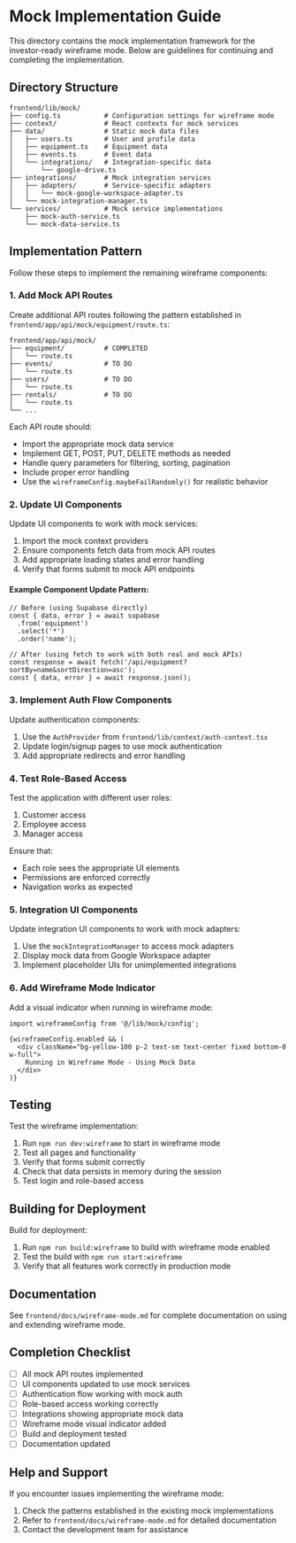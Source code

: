 # Mock Implementation Guide

This directory contains the mock implementation framework for the investor-ready wireframe mode. Below are guidelines for continuing and completing the implementation.

## Directory Structure

```
frontend/lib/mock/
├── config.ts           # Configuration settings for wireframe mode
├── context/            # React contexts for mock services
├── data/               # Static mock data files
│   ├── users.ts        # User and profile data
│   ├── equipment.ts    # Equipment data
│   ├── events.ts       # Event data
│   └── integrations/   # Integration-specific data
│       └── google-drive.ts
├── integrations/       # Mock integration services
│   ├── adapters/       # Service-specific adapters
│   │   └── mock-google-workspace-adapter.ts
│   └── mock-integration-manager.ts
└── services/           # Mock service implementations
    ├── mock-auth-service.ts
    └── mock-data-service.ts
```

## Implementation Pattern

Follow these steps to implement the remaining wireframe components:

### 1. Add Mock API Routes

Create additional API routes following the pattern established in `frontend/app/api/mock/equipment/route.ts`:

```
frontend/app/api/mock/
├── equipment/          # COMPLETED
│   └── route.ts
├── events/             # TO DO
│   └── route.ts 
├── users/              # TO DO
│   └── route.ts
├── rentals/            # TO DO
│   └── route.ts
└── ...
```

Each API route should:

- Import the appropriate mock data service
- Implement GET, POST, PUT, DELETE methods as needed
- Handle query parameters for filtering, sorting, pagination
- Include proper error handling
- Use the `wireframeConfig.maybeFailRandomly()` for realistic behavior

### 2. Update UI Components

Update UI components to work with mock services:

1. Import the mock context providers
2. Ensure components fetch data from mock API routes
3. Add appropriate loading states and error handling
4. Verify that forms submit to mock API endpoints

#### Example Component Update Pattern:

```tsx
// Before (using Supabase directly)
const { data, error } = await supabase
  .from('equipment')
  .select('*')
  .order('name');

// After (using fetch to work with both real and mock APIs)
const response = await fetch('/api/equipment?sortBy=name&sortDirection=asc');
const { data, error } = await response.json();
```

### 3. Implement Auth Flow Components

Update authentication components:

1. Use the `AuthProvider` from `frontend/lib/context/auth-context.tsx`
2. Update login/signup pages to use mock authentication
3. Add appropriate redirects and error handling

### 4. Test Role-Based Access

Test the application with different user roles:

1. Customer access
2. Employee access
3. Manager access

Ensure that:
- Each role sees the appropriate UI elements
- Permissions are enforced correctly
- Navigation works as expected

### 5. Integration UI Components

Update integration UI components to work with mock adapters:

1. Use the `mockIntegrationManager` to access mock adapters
2. Display mock data from Google Workspace adapter
3. Implement placeholder UIs for unimplemented integrations

### 6. Add Wireframe Mode Indicator

Add a visual indicator when running in wireframe mode:

```tsx
import wireframeConfig from '@/lib/mock/config';

{wireframeConfig.enabled && (
  <div className="bg-yellow-100 p-2 text-sm text-center fixed bottom-0 w-full">
    Running in Wireframe Mode - Using Mock Data
  </div>
)}
```

## Testing

Test the wireframe implementation:

1. Run `npm run dev:wireframe` to start in wireframe mode
2. Test all pages and functionality
3. Verify that forms submit correctly
4. Check that data persists in memory during the session
5. Test login and role-based access

## Building for Deployment

Build for deployment:

1. Run `npm run build:wireframe` to build with wireframe mode enabled
2. Test the build with `npm run start:wireframe`
3. Verify that all features work correctly in production mode

## Documentation

See `frontend/docs/wireframe-mode.md` for complete documentation on using and extending wireframe mode.

## Completion Checklist

- [ ] All mock API routes implemented
- [ ] UI components updated to use mock services
- [ ] Authentication flow working with mock auth
- [ ] Role-based access working correctly
- [ ] Integrations showing appropriate mock data
- [ ] Wireframe mode visual indicator added
- [ ] Build and deployment tested
- [ ] Documentation updated

## Help and Support

If you encounter issues implementing the wireframe mode:

1. Check the patterns established in the existing mock implementations
2. Refer to `frontend/docs/wireframe-mode.md` for detailed documentation
3. Contact the development team for assistance
